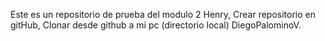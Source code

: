 Este es un repositorio de prueba del modulo 2 Henry,
Crear repositorio en gitHub,
Clonar desde github a mi pc (directorio local)
DiegoPalominoV.
